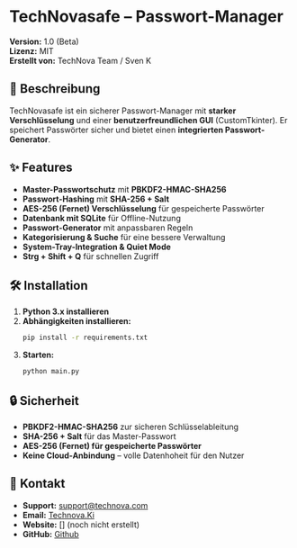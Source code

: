 # TechNovasafe – Passwort-Manager  
**Version:** 1.0 (Beta)  
**Lizenz:** MIT  
**Erstellt von:** TechNova Team / Sven K  

## 🔐 Beschreibung  
TechNovasafe ist ein sicherer Passwort-Manager mit **starker Verschlüsselung** und einer **benutzerfreundlichen GUI** (CustomTkinter). Er speichert Passwörter sicher und bietet einen **integrierten Passwort-Generator**.  

## ✨ Features  
- **Master-Passwortschutz** mit **PBKDF2-HMAC-SHA256**  
- **Passwort-Hashing** mit **SHA-256 + Salt**  
- **AES-256 (Fernet) Verschlüsselung** für gespeicherte Passwörter  
- **Datenbank mit SQLite** für Offline-Nutzung  
- **Passwort-Generator** mit anpassbaren Regeln  
- **Kategorisierung & Suche** für eine bessere Verwaltung  
- **System-Tray-Integration & Quiet Mode**  
- **Strg + Shift + Q** für schnellen Zugriff  

## 🛠 Installation  
1. **Python 3.x installieren**  
2. **Abhängigkeiten installieren:**  
   ```bash
   pip install -r requirements.txt
   ```  
3. **Starten:**  
   ```bash
   python main.py
   ```  

## 🔒 Sicherheit  
- **PBKDF2-HMAC-SHA256** zur sicheren Schlüsselableitung  
- **SHA-256 + Salt** für das Master-Passwort  
- **AES-256 (Fernet) für gespeicherte Passwörter**  
- **Keine Cloud-Anbindung** – volle Datenhoheit für den Nutzer  

## 📧 Kontakt
- **Support:** [support@technova.com](mailto:sup.technova@gmail.com)
- **Email:** [Technova.Ki](mailto:Technova.Ki@gmail.com)
- **Website:** [] (noch nicht erstellt)  
- **GitHub:** [Github](https://github.com/Quix17/Password-Manager)  

